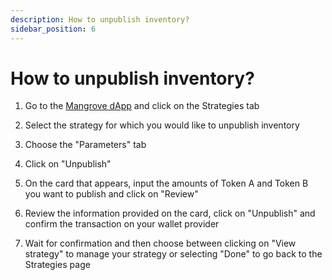 ```yaml
---
description: How to unpublish inventory?
sidebar_position: 6
---
```



# How to unpublish inventory?

1. Go to the [Mangrove dApp](https://app.mangrove.exchange/) and click on the Strategies tab

2. Select the strategy for which you would like to unpublish inventory

3. Choose the "Parameters" tab

4. Click on "Unpublish"

5. On the card that appears, input the amounts of Token A and Token B you want to publish and click on "Review"

6. Review the information provided on the card, click on "Unpublish" and confirm the transaction on your wallet provider

7. Wait for confirmation and then choose between clicking on "View strategy" to manage your strategy or selecting "Done" to go back to the Strategies page
